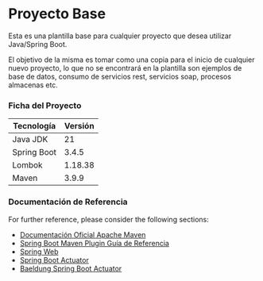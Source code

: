 # Proyecto Base

Esta es una plantilla base para cualquier proyecto que desea utilizar Java/Spring Boot.

El objetivo de la misma es tomar como una copia para el inicio de cualquier nuevo proyecto, lo que no se encontrará en la plantilla son ejemplos de base de datos, consumo de servicios rest, servicios soap, procesos almacenas etc.

### Ficha del Proyecto
| Tecnología  | Versión |
|-------------|---------|
| Java JDK    | 21      |
| Spring Boot | 3.4.5   |
| Lombok      | 1.18.38 |
| Maven       | 3.9.9   | 

### Documentación de Referencia
For further reference, please consider the following sections:

* [Documentación Oficial Apache Maven](https://maven.apache.org/guides/index.html)
* [Spring Boot Maven Plugin Guía de Referencia](https://docs.spring.io/spring-boot/3.4.5/maven-plugin)
* [Spring Web](https://docs.spring.io/spring-boot/3.4.5/reference/web/servlet.html)
* [Spring Boot Actuator](https://docs.spring.io/spring-boot/3.4.5/reference/actuator/index.html)
* [Baeldung Spring Boot Actuator](https://www.baeldung.com/spring-boot-actuators)